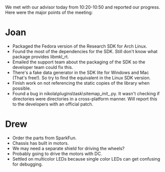 <!-- 
.. title: Advisor Meeting 1
.. slug: advisor-meeting-1
.. date: 2014-10-20 10:59:13 UTC-07:00
.. tags: emotiv,sdk,faculty meeting,robot,requirements,linux,robot parts,nikola
.. link: 
.. description: 
.. type: text
.. author: phora
-->

We met with our advisor today from 10:20-10:50 and reported our progress. Here were the major points of the meeting:
# Joan
* Packaged the Fedora version of the Research SDK for Arch Linux.
* Found the most of the dependencies for the SDK. Still don't know what package provides libmkl_rt.
* Emailed the support team about the packaging of the SDK so the developer team could fix this.
* There's a fake data generator in the SDK lite for Windows and Mac (That's free!). So try to find the equivalent in the Linux SDK version.
* Finish work on not referencing the static copies of the library when possible.
* Found a bug in nikola\plugins\task\sitemap\__init__.py. It wasn't checking if directories were directories in a cross-platform manner. Will report this to the developers with an official patch.

# Drew
* Order the parts from SparkFun.
* Chassis has built in motors.
* We may need a separate shield for driving the wheels?
* Probably going to drive the motors with DC.
* Settled on multicolor LEDs because single color LEDs can get confusing for debugging.
